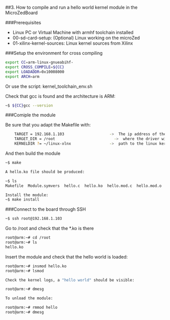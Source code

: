 ##3. How to compile and run a hello world kernel module in the MicroZedBoard

###Prerequisites

- Linux PC or Virtual Machine with armhf toolchain installed
- 00-sd-card-setup: (Optional) Linux working on the microZed
- 01-xilinx-kernel-sources: Linux kernel sources from Xilinx

###Setup the environment for cross compiling

```sh
export CC=arm-linux-gnueabihf- 
export CROSS_COMPILE=${CC}
export LOADADDR=0x10008000
export ARCH=arm
```

Or use the script: kernel_toolchain_env.sh
	
Check that gcc is found and the architecture is ARM:
```sh
~$ ${CC}gcc --version
```

###Comiple the module

Be sure that you adapt the Makefile with:
```sh
    TARGET = 192.168.1.103                    ->  The ip address of the board
	TARGET_DIR = /root                          ->  where the driver will be copied
	KERNELDIR ?= ~/linux-xlnx                 ->  path to the linux kernel sources
```

And then build the module
```sh
~$ make 

A hello.ko file should be produced:

~$ ls
Makefile  Module.symvers  hello.c  hello.ko  hello.mod.c  hello.mod.o  hello.o  modules.order

Install the module:
~$ make install
```

###Connect to the board through SSH

```sh
~$ ssh root@192.168.1.103 
```

Go to /root and check that the *.ko is there

```sh
root@arm:~# cd /root
root@arm:~# ls
hello.ko
```

Insert the module and check that the hello world is loaded:

```sh
root@arm:~# insmod hello.ko
root@arm:~# lsmod

Check the kernel logs, a "hello world" should be visible:

root@arm:~# dmesg

To unload the module:

root@arm:~# rmmod hello
root@arm:~# dmesg
```

